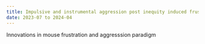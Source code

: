 ```yaml
---
title: Impulsive and instrumental aggression post inequity induced frustration 
date: 2023-07 to 2024-04
---
```


Innovations in mouse frustration and aggresssion paradigm